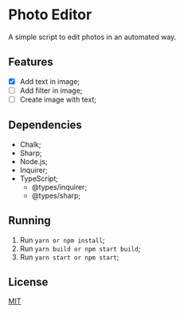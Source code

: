 # Photo Editor

A simple script to edit photos in an automated way.

## Features

 - [x] Add text in image;
 - [ ] Add filter in image;
 - [ ] Create image with text;

## Dependencies
- Chalk;
- Sharp;
- Node.js;
- Inquirer;
- TypeScript;
    - @types/inquirer;
    - @types/sharp;

## Running
1. Run `yarn or npm install`;
2. Run `yarn build or npm start build`;
3. Run `yarn start or npm start`;

## License

[MIT](https://github.com/7Silva/photo_editor/blob/main/LICENSE)